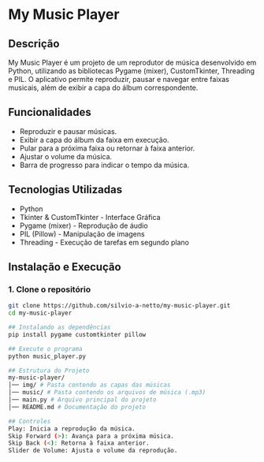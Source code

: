 # My Music Player

## Descrição
My Music Player é um projeto de um reprodutor de música desenvolvido em Python, utilizando as bibliotecas Pygame (mixer), CustomTkinter, Threading e PIL. O aplicativo permite reproduzir, pausar e navegar entre faixas musicais, além de exibir a capa do álbum correspondente.

## Funcionalidades
- Reproduzir e pausar músicas.
- Exibir a capa do álbum da faixa em execução.
- Pular para a próxima faixa ou retornar à faixa anterior.
- Ajustar o volume da música.
- Barra de progresso para indicar o tempo da música.

## Tecnologias Utilizadas
- Python
- Tkinter & CustomTkinter - Interface Gráfica
- Pygame (mixer) - Reprodução de áudio
- PIL (Pillow) - Manipulação de imagens
- Threading - Execução de tarefas em segundo plano

## Instalação e Execução

### 1. Clone o repositório
```bash
git clone https://github.com/silvio-a-netto/my-music-player.git
cd my-music-player

## Instalando as dependências
pip install pygame customtkinter pillow

## Execute o programa
python music_player.py

## Estrutura do Projeto
my-music-player/
│── img/ # Pasta contendo as capas das músicas
│── music/ # Pasta contendo os arquivos de música (.mp3)
│── main.py # Arquivo principal do projeto
│── README.md # Documentação do projeto

## Controles
Play: Inicia a reprodução da música.
Skip Forward (>): Avança para a próxima música.
Skip Back (<): Retorna à faixa anterior.
Slider de Volume: Ajusta o volume da reprodução.


